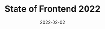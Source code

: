 ---
date: 2022-02-02
publisher: realtsh
tags:
  - surveys
  - frontend-development
  - meta
target_url: https://tsh.io/state-of-frontend/
title: State of Frontend 2022
---